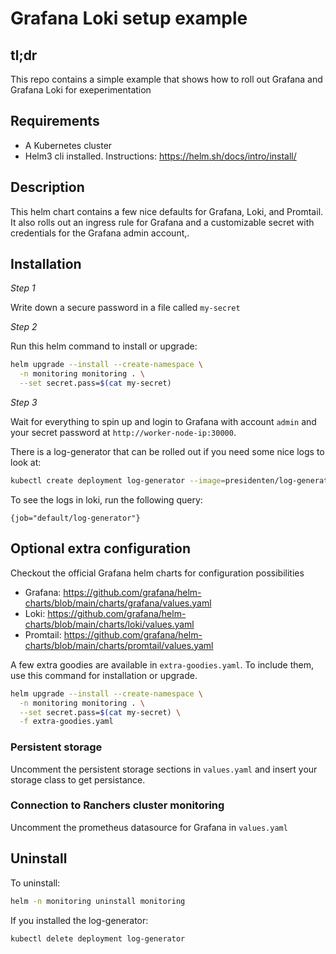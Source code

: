 Grafana Loki setup example
==========================

tl;dr
-----
This repo contains a simple example that shows how to roll out Grafana and Grafana Loki for exeperimentation


Requirements
------------
- A Kubernetes cluster
- Helm3 cli installed. Instructions: https://helm.sh/docs/intro/install/


Description
-----------
This helm chart contains a few nice defaults for Grafana, Loki, and Promtail.
It also rolls out an ingress rule for Grafana and a customizable secret with
credentials for the Grafana admin account,.


Installation
------------

*Step 1*

Write down a secure password in a file called `my-secret`

*Step 2*

Run this helm command to install or upgrade:
```bash
helm upgrade --install --create-namespace \
  -n monitoring monitoring . \
  --set secret.pass=$(cat my-secret)
```

*Step 3*

Wait for everything to spin up and login to Grafana with account `admin` and your secret password at `http://worker-node-ip:30000`.

There is a log-generator that can be rolled out if you need some nice logs to look at:

```bash
kubectl create deployment log-generator --image=presidenten/log-generator
```

To see the logs in loki, run the following query:
```
{job="default/log-generator"}
```


Optional extra configuration
----------------------------
Checkout the official Grafana helm charts for configuration possibilities
- Grafana: https://github.com/grafana/helm-charts/blob/main/charts/grafana/values.yaml
- Loki: https://github.com/grafana/helm-charts/blob/main/charts/loki/values.yaml
- Promtail: https://github.com/grafana/helm-charts/blob/main/charts/promtail/values.yaml

A few extra goodies are available in `extra-goodies.yaml`.
To include them, use this command for installation or upgrade.

```bash
helm upgrade --install --create-namespace \
  -n monitoring monitoring . \
  --set secret.pass=$(cat my-secret) \
  -f extra-goodies.yaml
```

### Persistent storage
Uncomment the persistent storage sections in `values.yaml` and insert your storage class to get persistance.

### Connection to Ranchers cluster monitoring
Uncomment the prometheus datasource for Grafana in `values.yaml`


Uninstall
---------
To uninstall:
```bash
helm -n monitoring uninstall monitoring
```

If you installed the log-generator:
```bash
kubectl delete deployment log-generator
```
